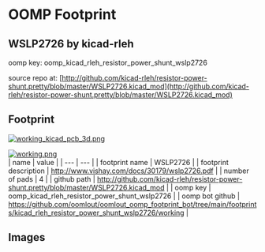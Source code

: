 # OOMP Footprint  
## WSLP2726  by kicad-rleh  
  
oomp key: oomp_kicad_rleh_resistor_power_shunt_wslp2726  
  
source repo at: [http://github.com/kicad-rleh/resistor-power-shunt.pretty/blob/master/WSLP2726.kicad_mod](http://github.com/kicad-rleh/resistor-power-shunt.pretty/blob/master/WSLP2726.kicad_mod)  
## Footprint  
  
[![working_kicad_pcb_3d.png](working_kicad_pcb_3d_600.png)](working_kicad_pcb_3d.png)  
  
[![working.png](working_600.png)](working.png)  
| name | value | 
| --- | --- | 
| footprint name | WSLP2726 | 
| footprint description | http://www.vishay.com/docs/30179/wslp2726.pdf | 
| number of pads | 4 | 
| github path | http://github.com/kicad-rleh/resistor-power-shunt.pretty/blob/master/WSLP2726.kicad_mod | 
| oomp key | oomp_kicad_rleh_resistor_power_shunt_wslp2726 | 
| oomp bot github | https://github.com/oomlout/oomlout_oomp_footprint_bot/tree/main/footprints/kicad_rleh_resistor_power_shunt_wslp2726/working | 
## Images  
